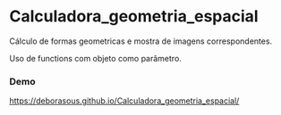 # Calculadora_geometria_espacial
Cálculo de formas geometricas e mostra de imagens correspondentes.


Uso de functions com objeto como parâmetro.


### Demo

https://deborasous.github.io/Calculadora_geometria_espacial/
